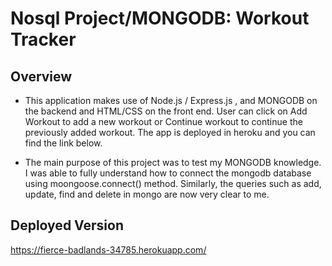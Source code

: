 #  Nosql Project/MONGODB: Workout Tracker


## Overview

* This application makes use of Node.js / Express.js , and MONGODB on the backend and HTML/CSS on the front end. User can click on Add Workout to add a new workout or Continue workout to continue the previously added workout. The app is deployed in heroku and you can find the link below. 

* The main purpose of this project was to test my MONGODB knowledge. I was able to fully understand how to connect the mongodb database using moongoose.connect() method. Similarly, the queries such as  add, update, find and delete in mongo are now very clear to me.

## Deployed Version
https://fierce-badlands-34785.herokuapp.com/







